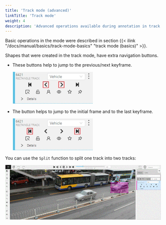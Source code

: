 ```yaml
---
title: 'Track mode (advanced)'
linkTitle: 'Track mode'
weight: 4
description: 'Advanced operations available during annotation in track mode.'
---
```


Basic operations in the mode were described in section
{{< ilink "/docs/manual/basics/track-mode-basics" "track mode (basics)" >}}.

Shapes that were created in the track mode, have extra navigation buttons.

- These buttons help to jump to the previous/next keyframe.

  ![Highlighted "Previous" and "Next" buttons in user interface](/images/image056.jpg)

- The button helps to jump to the initial frame and to the last keyframe.

  ![Highlighted "Initial frame" and "Last frame" buttons in user interface](/images/image057.jpg)

You can use the `Split` function to split one track into two tracks:

![Example of an annotation with splitted tracks](/images/gif010_detrac.gif)
